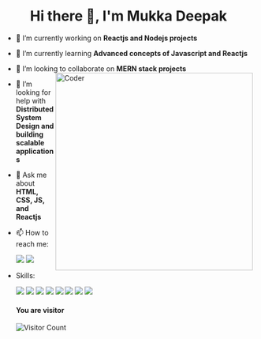 
<h1 align="center"> Hi there 👋, I'm Mukka Deepak </h1>

- 🔭 I’m currently working on **Reactjs and Nodejs projects**
- 🌱 I’m currently learning **Advanced concepts of Javascript and Reactjs** 
- 👯 I’m looking to collaborate on **MERN stack projects**
  <img alt="Coder" align="right" width="400" height="400" src="https://user-images.githubusercontent.com/56472120/149668581-a0456eab-a455-40c0-8836-b3c63b3c78d3.png"/>
- 💁 I’m looking for help with **Distributed System Design and building scalable applications**
- 💬 Ask me about **HTML, CSS, JS, and Reactjs**
- 📫 How to reach me: 
  
     <a href="https://www.linkedin.com/in/mukka-deepak-347b7119a/"><img src="https://img.shields.io/badge/linkedin%20-%230077B5.svg?&style=for-the-badge&logo=linkedin&logoColor=white"/></a> <a href="mailto:mukkadeepak@gmail.com"><img src="https://img.shields.io/badge/Gmail%20-%23F05033.svg?&style=for-the-badge&logo=Gmail&logoColor=white"/></a>
  
- Skills:
  
  <img src="https://img.shields.io/badge/react%20-%2320232a.svg?&style=for-the-badge&logo=react&logoColor=%2361DAFB"/> <img src="https://img.shields.io/badge/node.js%20-%2343853D.svg?&style=for-the-badge&logo=node.js&logoColor=white"/> <img src="https://img.shields.io/badge/javascript%20-%23323330.svg?&style=for-the-badge&logo=javascript&logoColor=%23F7DF1E"/> <img src="https://img.shields.io/badge/html5%20-%23E34F26.svg?&style=for-the-badge&logo=html5&logoColor=white"/> <img src="https://img.shields.io/badge/css3%20-%231572B6.svg?&style=for-the-badge&logo=css3&logoColor=white"/> <img src="https://img.shields.io/badge/git%20-%23F05033.svg?&style=for-the-badge&logo=git&logoColor=white"/> <img src="https://img.shields.io/badge/c++%20-%2300599C.svg?&style=for-the-badge&logo=c%2B%2B&ogoColor=white"/> <img src="https://img.shields.io/badge/figma%20-%23F24E1E.svg?&style=for-the-badge&logo=figma&logoColor=white"/>


    #### You are visitor 

   ![Visitor Count](https://profile-counter.glitch.me/Deepakmukka1/count.svg)
   
 

